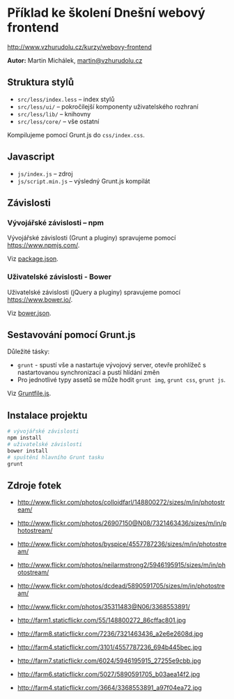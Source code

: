 # Příklad ke školení Dnešní webový frontend

http://www.vzhurudolu.cz/kurzy/webovy-frontend

**Autor:** Martin Michálek, martin@vzhurudolu.cz

## Struktura stylů

* `src/less/index.less` – index stylů
* `src/less/ui/` – pokročilejší komponenty uživatelského rozhraní
* `src/less/lib/` – knihovny
* `src/less/core/` – vše ostatní

Kompilujeme pomocí Grunt.js do `css/index.css`.

## Javascript

* `js/index.js` – zdroj
* `js/script.min.js` – výsledný Grunt.js kompilát


## Závislosti 

### Vývojářské závislosti – npm

Vývojářské závislosti (Grunt a pluginy) spravujeme pomocí https://www.npmjs.com/.

Viz [package.json](./package.json).

### Uživatelské závislosti - Bower

Uživatelské závislosti (jQuery a pluginy) spravujeme pomocí https://www.bower.io/.

Viz [bower.json](./bower.json).

## Sestavování pomocí Grunt.js

Důležité tásky:

* `grunt` - spustí vše a nastartuje vývojový server, otevře prohlížeč s nastartovanou synchronizací a pustí hlídání změn
* Pro jednotlivé typy assetů se může hodit `grunt img`, `grunt css`, `grunt js`.

Viz [Gruntfile.js](./Gruntfile.js).

## Instalace projektu

```bash
# vývojářské závislosti
npm install
# uživatelské závislosti
bower install
# spuštění hlavního Grunt tasku
grunt

```


## Zdroje fotek

- http://www.flickr.com/photos/colloidfarl/148800272/sizes/m/in/photostream/  
- http://www.flickr.com/photos/26907150@N08/7321463436/sizes/m/in/photostream/  
- http://www.flickr.com/photos/byspice/4557787236/sizes/m/in/photostream/
- http://www.flickr.com/photos/neilarmstrong2/5946195915/sizes/m/in/photostream/
- http://www.flickr.com/photos/dcdead/5890591705/sizes/m/in/photostream/
- http://www.flickr.com/photos/35311483@N06/3368553891/

- http://farm1.staticflickr.com/55/148800272_86cffac801.jpg
- http://farm8.staticflickr.com/7236/7321463436_a2e6e2608d.jpg
- http://farm4.staticflickr.com/3101/4557787236_694b445bec.jpg
- http://farm7.staticflickr.com/6024/5946195915_27255e9cbb.jpg
- http://farm6.staticflickr.com/5027/5890591705_b03aea14f2.jpg
- http://farm4.staticflickr.com/3664/3368553891_a97f04ea72.jpg


